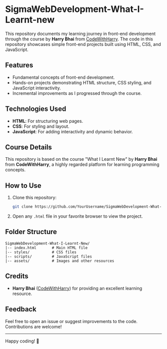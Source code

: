 # SigmaWebDevelopment-What-I-Learnt-new

This repository documents my learning journey in front-end development through the course by **Harry Bhai** from [CodeWithHarry](https://www.codewithharry.com/). The code in this repository showcases simple front-end projects built using HTML, CSS, and JavaScript.

## Features
- Fundamental concepts of front-end development.
- Hands-on projects demonstrating HTML structure, CSS styling, and JavaScript interactivity.
- Incremental improvements as I progressed through the course.

## Technologies Used
- **HTML**: For structuring web pages.
- **CSS**: For styling and layout.
- **JavaScript**: For adding interactivity and dynamic behavior.

## Course Details
This repository is based on the course "What I Learnt New" by **Harry Bhai** from **CodeWithHarry**, a highly regarded platform for learning programming concepts.

## How to Use
1. Clone this repository:
   ```bash
   git clone https://github.com/YourUsername/SigmaWebDevelopment-What-I-Learnt-New.git
   ```
2. Open any `.html` file in your favorite browser to view the project.
## Folder Structure
```
SigmaWebDevelopment-What-I-Learnt-New/
|-- index.html       # Main HTML file
|-- styles/          # CSS files
|-- scripts/         # JavaScript files
|-- assets/          # Images and other resources
```

## Credits
- **Harry Bhai** ([CodeWithHarry](https://www.codewithharry.com/)) for providing an excellent learning resource.

## Feedback
Feel free to open an issue or suggest improvements to the code. Contributions are welcome!

---

Happy coding! 🎉
